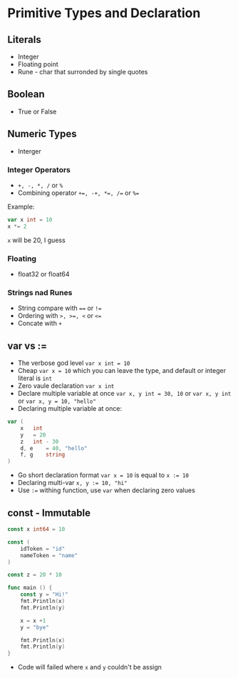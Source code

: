 # Primitive Types and Declaration

## Literals

- Integer
- Floating point
- Rune - char that surronded by single quotes

## Boolean
- True or False

## Numeric Types
- Interger

### Integer Operators
- `+, -, *, /` or `%`
- Combining operator `+=, -+, *=, /=` or `%=`

Example:

```go
var x int = 10
x *= 2
```
`x` will be 20, I guess

### Floating 
- float32 or float64

### Strings nad Runes

- String compare with `==` or `!=`
- Ordering with `>, >=, <` or `<=`
- Concate with `+`


## var vs :=

- The verbose god level `var x int = 10`
- Cheap `var x = 10` which you can leave the type, and default or integer literal is `int`
- Zero vaule declaration `var x int`
- Declare multiple variable at once `var x, y int = 30, 10` or `var x, y int` or `var x, y = 10, "hello"`
- Declaring multiple variable at once:
```go
var (
    x   int
    y   = 20
    z   int - 30
    d, e    = 40, "hello"
    f, g    string
)
```

- Go short declaration format `var x = 10` is equal to `x := 10`
- Declaring multi-var `x, y := 10, "hi"`
- Use `:=` withing function, use `var` when declaring zero values

## const - Immutable

```go
const x int64 = 10

const (
    idToken = "id"
    nameToken = "name"
)

const z = 20 * 10

func main () {
    const y = "Hi!"
    fmt.Println(x)
    fmt.Println(y)

    x = x +1
    y = "bye"

    fmt.Println(x)
    fmt.Println(y)
}
```

- Code will failed where `x` and `y` couldn't be assign